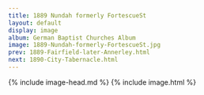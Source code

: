 ```yaml
---
title: 1889 Nundah formerly FortescueSt
layout: default
display: image
album: German Baptist Churches Album
image: 1889-Nundah-formerly-FortescueSt.jpg
prev: 1889-Fairfield-later-Annerley.html
next: 1890-City-Tabernacle.html
---
```

{% include image-head.md %}
{% include image.html %}